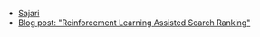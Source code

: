- [Sajari](https://www.sajari.com/)
- [Blog post: "Reinforcement Learning Assisted Search Ranking"](https://www.sajari.com/blog/reinforcement-learning-assisted-search-ranking/)